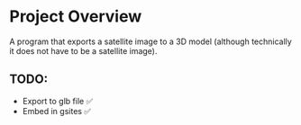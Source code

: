 # Project Overview
A program that exports a satellite image to a 3D model (although technically it does not have to be a satellite image).  
## TODO:
- Export to glb file ✅
- Embed in gsites ✅